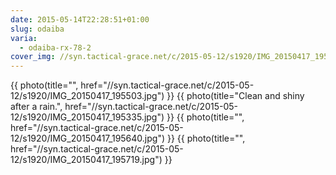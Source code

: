 ```yaml
---
date: 2015-05-14T22:28:51+01:00
slug: odaiba
varia:
  - odaiba-rx-78-2
cover_img: //syn.tactical-grace.net/c/2015-05-12/s1920/IMG_20150417_195719.jpg
---
```

{{ photo(title="", href="//syn.tactical-grace.net/c/2015-05-12/s1920/IMG_20150417_195503.jpg") }}
{{ photo(title="Clean and shiny after a rain.", href="//syn.tactical-grace.net/c/2015-05-12/s1920/IMG_20150417_195335.jpg") }}
{{ photo(title="", href="//syn.tactical-grace.net/c/2015-05-12/s1920/IMG_20150417_195640.jpg") }}
{{ photo(title="", href="//syn.tactical-grace.net/c/2015-05-12/s1920/IMG_20150417_195719.jpg") }}
